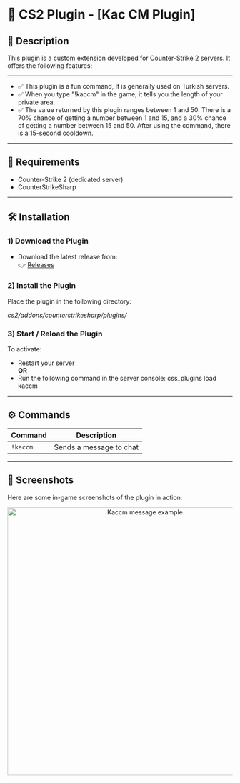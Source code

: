 # 🔫 CS2 Plugin - [Kac CM Plugin]

## 📌 Description

This plugin is a custom extension developed for Counter-Strike 2 servers. It offers the following features:

---

- ✅ This plugin is a fun command, It is generally used on Turkish servers.
- ✅ When you type "!kaccm" in the game, it tells you the length of your private area.
- ✅ The value returned by this plugin ranges between 1 and 50. There is a 70% chance of getting a number between 1 and 15, and a 30% chance of getting a number between 15 and 50. After using the command, there is a 15-second cooldown.

---

## 🧩 Requirements

- Counter-Strike 2 (dedicated server)
- CounterStrikeSharp

---

## 🛠️ Installation

### 1) Download the Plugin

- Download the latest release from:  
 👉 [Releases](https://github.com/SwindleR-b/CS2-HudSay)


### 2) Install the Plugin

Place the plugin in the following directory:

_cs2/addons/counterstrikesharp/plugins/_


### 3) Start / Reload the Plugin

To activate:

- Restart your server  
  **OR**
- Run the following command in the server console:
css_plugins load kaccm

---

## ⚙️ Commands

| Command    | Description              |
|------------|--------------------------|
| `!kaccm`   | Sends a message to chat  |

---

## 📸 Screenshots

Here are some in-game screenshots of the plugin in action:

<p align="center"> <img src="screenshots/hudsay2.png" alt="Kaccm message example" width="600"/> </p>

